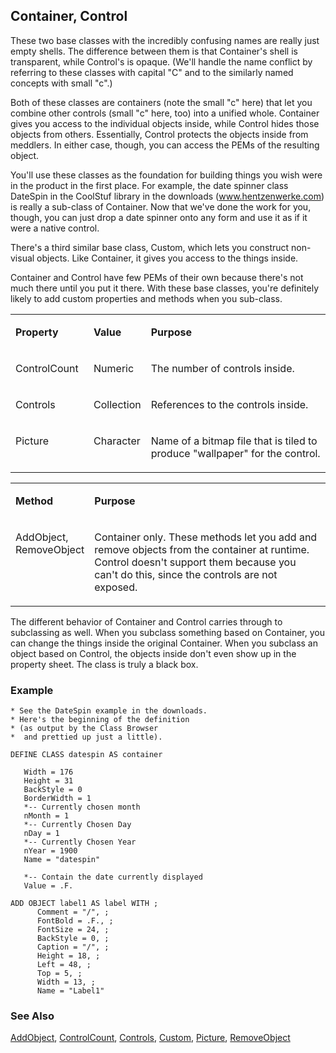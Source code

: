 ## Container, Control

These two base classes with the incredibly confusing names are really just empty shells. The difference between them is that Container's shell is transparent, while Control's is opaque. (We'll handle the name conflict by referring to these classes with capital "C" and to the similarly named concepts with small "c".)

Both of these classes are containers (note the small "c" here) that let you combine other controls (small "c" here, too) into a unified whole. Container gives you access to the individual objects inside, while Control hides those objects from others. Essentially, Control protects the objects inside from meddlers. In either case, though, you can access the PEMs of the resulting object.

You'll use these classes as the foundation for building things you wish were in the product in the first place. For example, the date spinner class DateSpin in the CoolStuf library in the downloads (<a href="http://www.hentzenwerke.com/" target="_blank">www.hentzenwerke.com</a>) is really a sub-class of Container. Now that we've done the work for you, though, you can just drop a date spinner onto any form and use it as if it were a native control.

There's a third similar base class, Custom, which lets you construct non-visual objects. Like Container, it gives you access to the things inside.

Container and Control have few PEMs of their own because there's not much there until you put it there. With these base classes, you're definitely likely to add custom properties and methods when you sub-class.

<table>
<tr>
  <td width="25%" valign="top">
  <p><b>Property</b></p>
  </td>
  <td width="14%" valign="top">
  <p><b>Value</b></p>
  </td>
  <td width="61%" valign="top">
  <p><b>Purpose</b></p>
  </td>
 </tr>
<tr>
  <td width="25%" valign="top">
  <p>ControlCount</p>
  </td>
  <td width="14%" valign="top">
  <p>Numeric</p>
  </td>
  <td width="61%" valign="top">
  <p>The number of controls inside.</p>
  </td>
 </tr>
<tr>
  <td width="25%" valign="top">
  <p>Controls</p>
  </td>
  <td width="14%" valign="top">
  <p>Collection</p>
  </td>
  <td width="61%" valign="top">
  <p>References to the controls inside.</p>
  </td>
 </tr>
<tr>
  <td width="25%" valign="top">
  <p>Picture</p>
  </td>
  <td width="14%" valign="top">
  <p>Character</p>
  </td>
  <td width="61%" valign="top">
  <p>Name of a bitmap file that is tiled to produce &quot;wallpaper&quot; for the control.</p>
  </td>
 </tr>
</table>

<table>
<tr>
  <td width="25%" valign="top">
  <p><b>Method</b></p>
  </td>
  <td width="75%" valign="top">
  <p><b>Purpose</b></p>
  </td>
 </tr>
<tr>
  <td width="25%" valign="top">
  <p>AddObject, RemoveObject</p>
  </td>
  <td width="75%" valign="top">
  <p>Container only. These methods let you add and remove objects from the container at runtime. Control doesn't support them because you can't do this, since the controls are not exposed.</p>
  </td>
 </tr>
</table>

The different behavior of Container and Control carries through to subclassing as well. When you subclass something based on Container, you can change the things inside the original Container. When you subclass an object based on Control, the objects inside don't even show up in the property sheet. The class is truly a black box.

### Example

```foxpro
* See the DateSpin example in the downloads.
* Here's the beginning of the definition
* (as output by the Class Browser
*  and prettied up just a little).

DEFINE CLASS datespin AS container

   Width = 176
   Height = 31
   BackStyle = 0
   BorderWidth = 1
   *-- Currently chosen month
   nMonth = 1
   *-- Currently Chosen Day
   nDay = 1
   *-- Currently Chosen Year
   nYear = 1900
   Name = "datespin"

   *-- Contain the date currently displayed
   Value = .F.

ADD OBJECT label1 AS label WITH ;
      Comment = "/", ;
      FontBold = .F., ;
      FontSize = 24, ;
      BackStyle = 0, ;
      Caption = "/", ;
      Height = 18, ;
      Left = 48, ;
      Top = 5, ;
      Width = 13, ;
      Name = "Label1"
```
### See Also

[AddObject](s4g474.md), [ControlCount](s4g456.md), [Controls](s4g456.md), [Custom](s4g493.md), [Picture](s4g496.md), [RemoveObject](s4g474.md)